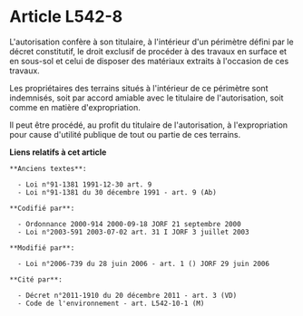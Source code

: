 # Article L542-8

L'autorisation confère à son titulaire, à l'intérieur d'un périmètre défini par le décret constitutif, le droit exclusif de
procéder à des travaux en surface et en sous-sol et celui de disposer des matériaux extraits à l'occasion de ces travaux.

Les propriétaires des terrains situés à l'intérieur de ce périmètre sont indemnisés, soit par accord amiable avec le
titulaire de l'autorisation, soit comme en matière d'expropriation.

Il peut être procédé, au profit du titulaire de l'autorisation, à l'expropriation pour cause d'utilité publique de tout ou
partie de ces terrains.

**Liens relatifs à cet article**

	**Anciens textes**:

	  - Loi n°91-1381 1991-12-30 art. 9
	  - Loi n°91-1381 du 30 décembre 1991 - art. 9 (Ab)

	**Codifié par**:

	  - Ordonnance 2000-914 2000-09-18 JORF 21 septembre 2000
	  - Loi n°2003-591 2003-07-02 art. 31 I JORF 3 juillet 2003

	**Modifié par**:

	  - Loi n°2006-739 du 28 juin 2006 - art. 1 () JORF 29 juin 2006

	**Cité par**:

	  - Décret n°2011-1910 du 20 décembre 2011 - art. 3 (VD)
	  - Code de l'environnement - art. L542-10-1 (M)
